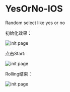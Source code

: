 # YesOrNo-IOS
Random select like yes or no

初始化效果：

![init page](http://odhii95xv.bkt.clouddn.com/YesOrNoWidget1.png)

点击Start:

![init page](http://odhii95xv.bkt.clouddn.com/YesOrNoWidget2.png)

Rolling结束：

![init page](http://odhii95xv.bkt.clouddn.com/YesOrNoWidget3.png)
